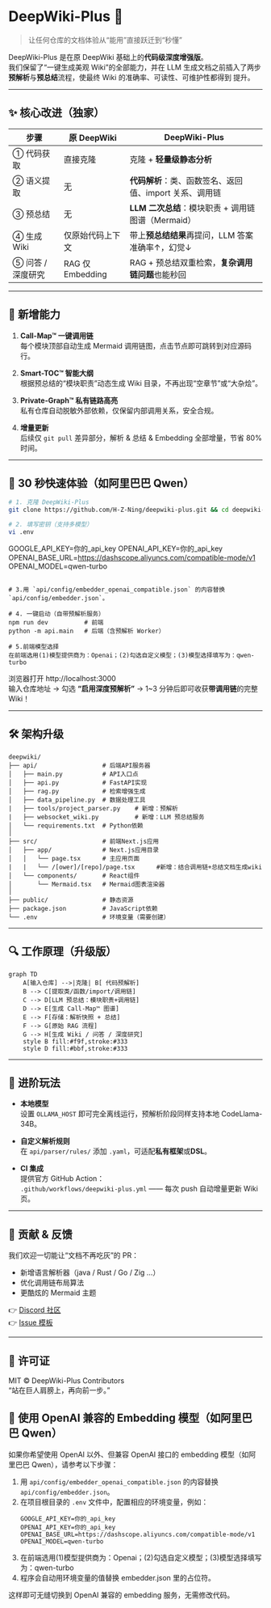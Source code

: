 # DeepWiki-Plus 🚀  
> 让任何仓库的文档体验从“能用”直接跃迁到“秒懂”

DeepWiki-Plus 是在原 DeepWiki 基础上的**代码级深度增强版**。  
我们保留了“一键生成美观 Wiki”的全部能力，并在 LLM 生成文档之前插入了两步**预解析**与**预总结**流程，使最终 Wiki 的准确率、可读性、可维护性都得到 提升。

---

## ✨ 核心改进（独家）

| 步骤 | 原 DeepWiki | DeepWiki-Plus |
|---|---|---|
| ① 代码获取 | 直接克隆 | 克隆 + **轻量级静态分析** |
| ② 语义提取 | 无 | **代码解析**：类、函数签名、返回值、import 关系、调用链 |
| ③ 预总结 | 无 | **LLM 二次总结**：模块职责 + 调用链图谱（Mermaid） |
| ④ 生成 Wiki | 仅原始代码上下文 | 带上**预总结结果**再提问，LLM 答案准确率↑，幻觉↓ |
| ⑤ 问答 / 深度研究 | RAG 仅 Embedding | RAG + 预总结双重检索，**复杂调用链问题**也能秒回 |

---

## 🎯 新增能力

1. **Call-Map™ 一键调用链**  
   每个模块顶部自动生成 Mermaid 调用链图，点击节点即可跳转到对应源码行。

2. **Smart-TOC™ 智能大纲**  
   根据预总结的“模块职责”动态生成 Wiki 目录，不再出现“空章节”或“大杂烩”。

3. **Private-Graph™ 私有链路高亮**  
   私有仓库自动脱敏外部依赖，仅保留内部调用关系，安全合规。

4. **增量更新**  
   后续仅 `git pull` 差异部分，解析 & 总结 & Embedding 全部增量，节省 80% 时间。

---

## 🚀 30 秒快速体验（如阿里巴巴 Qwen）

```bash
# 1. 克隆 DeepWiki-Plus
git clone https://github.com/H-Z-Ning/deepwiki-plus.git && cd deepwiki-plus

# 2. 填写密钥（支持多模型）
vi .env
   ```
   GOOGLE_API_KEY=你的_api_key
   OPENAI_API_KEY=你的_api_key
   OPENAI_BASE_URL=https://dashscope.aliyuncs.com/compatible-mode/v1
   OPENAI_MODEL=qwen-turbo
   ```

# 3.用 `api/config/embedder_openai_compatible.json` 的内容替换 `api/config/embedder.json`。

# 4. 一键启动（自带预解析服务）
npm run dev          # 前端
python -m api.main   # 后端（含预解析 Worker）

# 5.前端模型选择
 在前端选用(1)模型提供商为：Openai；(2)勾选自定义模型；(3)模型选择填写为：qwen-turbo
```

浏览器打开 http://localhost:3000  
输入仓库地址 → 勾选 **“启用深度预解析”** → 1~3 分钟后即可收获**带调用链**的完整 Wiki！


---

## 🛠️ 架构升级

```
deepwiki/
├── api/                  # 后端API服务器
│   ├── main.py           # API入口点
│   ├── api.py            # FastAPI实现
│   ├── rag.py            # 检索增强生成
│   ├── data_pipeline.py  # 数据处理工具
|   ├── tools/project_parser.py    # 新增：预解析
|   ├── websocket_wiki.py          # 新增：LLM 预总结服务
│   └── requirements.txt  # Python依赖
│
├── src/                  # 前端Next.js应用
│   ├── app/              # Next.js应用目录
│   │   └── page.tsx      # 主应用页面
|   |   └── /[ower]/[repo]/page.tsx      #新增：结合调用链+总结文档生成wiki
│   └── components/       # React组件
│       └── Mermaid.tsx   # Mermaid图表渲染器
│
├── public/               # 静态资源
├── package.json          # JavaScript依赖
└── .env                  # 环境变量（需要创建）
```

---

## 🔍 工作原理（升级版）

```mermaid
graph TD
    A[输入仓库] -->|克隆| B[ 代码预解析]
    B --> C[提取类/函数/import/调用链]
    C --> D[LLM 预总结：模块职责+调用链]
    D --> E[生成 Call-Map™ 图谱]
    E --> F[存储：解析快照 + 总结]
    F --> G[原始 RAG 流程]
    G --> H[生成 Wiki / 问答 / 深度研究]
    style B fill:#f9f,stroke:#333
    style D fill:#bbf,stroke:#333
```

---

## 🧪 进阶玩法

- **本地模型**  
  设置 `OLLAMA_HOST` 即可完全离线运行，预解析阶段同样支持本地 CodeLlama-34B。

- **自定义解析规则**  
  在 `api/parser/rules/` 添加 `.yaml`，可适配**私有框架**或**DSL**。

- **CI 集成**  
  提供官方 GitHub Action：  
  `.github/workflows/deepwiki-plus.yml` —— 每次 push 自动增量更新 Wiki 页。

---

## 🤝 贡献 & 反馈

我们欢迎一切能让“文档不再吃灰”的 PR：

- 新增语言解析器（java / Rust / Go / Zig …）
- 优化调用链布局算法
- 更酷炫的 Mermaid 主题

👉 [Discord 社区](https://discord.com/invite/VQMBGR8u5v)  
👉 [Issue 模板](https://github.com/H-Z-Ning/deepwiki-plus/issues)

---

## 📄 许可证

MIT © DeepWiki-Plus Contributors  
“站在巨人肩膀上，再向前一步。”

## 🧩 使用 OpenAI 兼容的 Embedding 模型（如阿里巴巴 Qwen）

如果你希望使用 OpenAI 以外、但兼容 OpenAI 接口的 embedding 模型（如阿里巴巴 Qwen），请参考以下步骤：

1. 用 `api/config/embedder_openai_compatible.json` 的内容替换 `api/config/embedder.json`。
2. 在项目根目录的 `.env` 文件中，配置相应的环境变量，例如：
   ```
   GOOGLE_API_KEY=你的_api_key
   OPENAI_API_KEY=你的_api_key
   OPENAI_BASE_URL=https://dashscope.aliyuncs.com/compatible-mode/v1
   OPENAI_MODEL=qwen-turbo
   ```
3. 在前端选用(1)模型提供商为：Openai；(2)勾选自定义模型；(3)模型选择填写为：qwen-turbo
4. 程序会自动用环境变量的值替换 embedder.json 里的占位符。

这样即可无缝切换到 OpenAI 兼容的 embedding 服务，无需修改代码。

